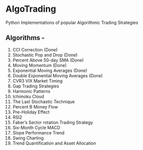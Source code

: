 # AlgoTrading
Python Implementations of popular Algorithmic Trading Strategies

## Algorithms -
1. CCI Correction (Done)
2. Stochastic Pop and Drop (Done)
3. Percent Above 50-day SMA (Done)
4. Moving Momentum (Done)
5. Exponential Moving Averages (Done)
6. Double Exponential Moving Averages (Done)
7. CVR3 VIX Market Timing
8. Gap Trading Strategies
9. Harmonic Patterns
10. Ichimoku Cloud
11. The Last Stochastic Technique
12. Percent B Money Flow
13. Pre-Holiday Effect
14. RSI2
15. Faber’s Sector rotation Trading Strategy
16. Six-Month Cycle MACD
17. Slope Performance Trend
18. Swing Charting
19. Trend Quantification and Asset Allocation
